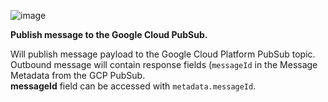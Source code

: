 ![image](https://img.thingsboard.io/user-guide/rule-engine-2-0/nodes/external-nodes/gcp-pubsub-node.png)

**Publish message to the Google Cloud PubSub.**

Will publish message payload to the Google Cloud Platform PubSub topic. Outbound message will contain response fields (`messageId` in the Message Metadata from the GCP PubSub.   
**messageld** field can be accessed with `metadata.messageId`.
